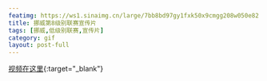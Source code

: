 ```yaml
---
featimg: https://ws1.sinaimg.cn/large/7bb8bd97gy1fxk50x9cmgg208w050e82.gif
title: 挪威第8级别联赛宣传片
tags: [挪威,低级别联赛,宣传片]
category: gif
layout: post-full
---
```


[视频在这里](https://v.youku.com/v_show/id_XNjE5NzU4Njg0.html){:target="_blank"}